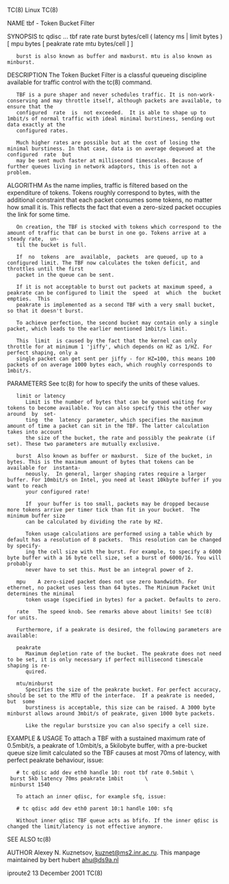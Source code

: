 TC(8)									     Linux									 TC(8)

NAME
       tbf - Token Bucket Filter

SYNOPSIS
       tc qdisc ... tbf rate rate burst bytes/cell ( latency ms | limit bytes ) [ mpu bytes [ peakrate rate mtu bytes/cell ] ]

       burst is also known as buffer and maxburst. mtu is also known as minburst.

DESCRIPTION
       The Token Bucket Filter is a classful queueing discipline available for traffic control with the tc(8) command.

       TBF is a pure shaper and never schedules traffic. It is non-work-conserving and may throttle itself, although packets are available, to ensure that the
       configured  rate	 is  not exceeded.  It is able to shape up to 1mbit/s of normal traffic with ideal minimal burstiness, sending out data exactly at the
       configured rates.

       Much higher rates are possible but at the cost of losing the minimal burstiness. In that case, data is on average dequeued at the configured  rate  but
       may be sent much faster at millisecond timescales. Because of further queues living in network adaptors, this is often not a problem.

ALGORITHM
       As  the	name implies, traffic is filtered based on the expenditure of tokens.  Tokens roughly correspond to bytes, with the additional constraint that
       each packet consumes some tokens, no matter how small it is. This reflects the fact that even a zero-sized packet occupies the link for some time.

       On creation, the TBF is stocked with tokens which correspond to the amount of traffic that can be burst in one go. Tokens arrive at a steady rate,  un‐
       til the bucket is full.

       If  no  tokens  are  available,	packets	 are queued, up to a configured limit. The TBF now calculates the token deficit, and throttles until the first
       packet in the queue can be sent.

       If it is not acceptable to burst out packets at maximum speed, a peakrate can be configured to limit the	 speed	at  which  the	bucket	empties.  This
       peakrate is implemented as a second TBF with a very small bucket, so that it doesn't burst.

       To achieve perfection, the second bucket may contain only a single packet, which leads to the earlier mentioned 1mbit/s limit.

       This  limit  is caused by the fact that the kernel can only throttle for at minimum 1 'jiffy', which depends on HZ as 1/HZ. For perfect shaping, only a
       single packet can get sent per jiffy - for HZ=100, this means 100 packets of on average 1000 bytes each, which roughly corresponds to 1mbit/s.

PARAMETERS
       See tc(8) for how to specify the units of these values.

       limit or latency
	      Limit is the number of bytes that can be queued waiting for tokens to become available. You can also specify this the other way around  by  set‐
	      ting  the	 latency  parameter, which specifies the maximum amount of time a packet can sit in the TBF. The latter calculation takes into account
	      the size of the bucket, the rate and possibly the peakrate (if set). These two parameters are mutually exclusive.

       burst  Also known as buffer or maxburst.	 Size of the bucket, in bytes. This is the maximum amount of bytes that tokens can be available for  instanta‐
	      neously.	In general, larger shaping rates require a larger buffer. For 10mbit/s on Intel, you need at least 10kbyte buffer if you want to reach
	      your configured rate!

	      If  your buffer is too small, packets may be dropped because more tokens arrive per timer tick than fit in your bucket.  The minimum buffer size
	      can be calculated by dividing the rate by HZ.

	      Token usage calculations are performed using a table which by default has a resolution of 8 packets.  This resolution can be changed by specify‐
	      ing the cell size with the burst. For example, to specify a 6000 byte buffer with a 16 byte cell size, set a burst of 6000/16. You will probably
	      never have to set this. Must be an integral power of 2.

       mpu    A zero-sized packet does not use zero bandwidth. For ethernet, no packet uses less than 64 bytes. The Minimum Packet Unit determines the minimal
	      token usage (specified in bytes) for a packet. Defaults to zero.

       rate   The speed knob. See remarks above about limits! See tc(8) for units.

       Furthermore, if a peakrate is desired, the following parameters are available:

       peakrate
	      Maximum depletion rate of the bucket. The peakrate does not need to be set, it is only necessary if perfect millisecond timescale shaping is re‐
	      quired.

       mtu/minburst
	      Specifies the size of the peakrate bucket. For perfect accuracy, should be set to the MTU of the interface.  If a peakrate is needed,  but  some
	      burstiness is acceptable, this size can be raised. A 3000 byte minburst allows around 3mbit/s of peakrate, given 1000 byte packets.

	      Like the regular burstsize you can also specify a cell size.

EXAMPLE & USAGE
       To  attach a TBF with a sustained maximum rate of 0.5mbit/s, a peakrate of 1.0mbit/s, a 5kilobyte buffer, with a pre-bucket queue size limit calculated
       so the TBF causes at most 70ms of latency, with perfect peakrate behaviour, issue:

       # tc qdisc add dev eth0 handle 10: root tbf rate 0.5mbit \
	 burst 5kb latency 70ms peakrate 1mbit	     \
	 minburst 1540

       To attach an inner qdisc, for example sfq, issue:

       # tc qdisc add dev eth0 parent 10:1 handle 100: sfq

       Without inner qdisc TBF queue acts as bfifo. If the inner qdisc is changed the limit/latency is not effective anymore.

SEE ALSO
       tc(8)

AUTHOR
       Alexey N. Kuznetsov, <kuznet@ms2.inr.ac.ru>. This manpage maintained by bert hubert <ahu@ds9a.nl>

iproute2							       13 December 2001									 TC(8)
